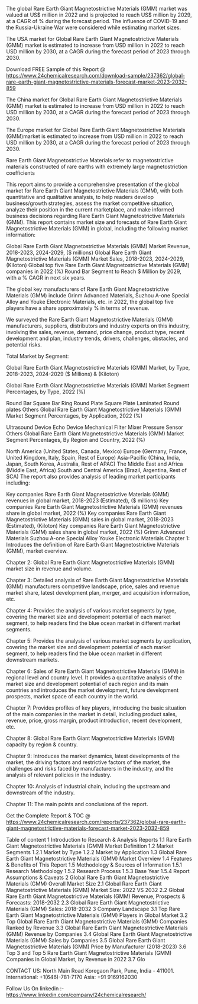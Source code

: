 The global Rare Earth Giant Magnetostrictive Materials (GMM) market was valued at US$ million in 2022 and is projected to reach US$ million by 2029, at a CAGR of % during the forecast period. The influence of COVID-19 and the Russia-Ukraine War were considered while estimating market sizes.

The USA market for Global Rare Earth Giant Magnetostrictive Materials (GMM) market is estimated to increase from USD million in 2022 to reach USD million by 2030, at a CAGR during the forecast period of 2023 through 2030.

Download FREE Sample of this Report @ https://www.24chemicalresearch.com/download-sample/237362/global-rare-earth-giant-magnetostrictive-materials-forecast-market-2023-2032-859

The China market for Global Rare Earth Giant Magnetostrictive Materials (GMM) market is estimated to increase from USD million in 2022 to reach USD million by 2030, at a CAGR during the forecast period of 2023 through 2030.

The Europe market for Global Rare Earth Giant Magnetostrictive Materials (GMM)market is estimated to increase from USD million in 2022 to reach USD million by 2030, at a CAGR during the forecast period of 2023 through 2030.

Rare Earth Giant Magnetostrictive Materials refer to magnetostrictive materials constructed of rare earths with extremely large magnetostriction coefficients

This report aims to provide a comprehensive presentation of the global market for Rare Earth Giant Magnetostrictive Materials (GMM), with both quantitative and qualitative analysis, to help readers develop business/growth strategies, assess the market competitive situation, analyze their position in the current marketplace, and make informed business decisions regarding Rare Earth Giant Magnetostrictive Materials (GMM). This report contains market size and forecasts of Rare Earth Giant Magnetostrictive Materials (GMM) in global, including the following market information:

Global Rare Earth Giant Magnetostrictive Materials (GMM) Market Revenue, 2018-2023, 2024-2029, ($ millions)
Global Rare Earth Giant Magnetostrictive Materials (GMM) Market Sales, 2018-2023, 2024-2029, (Kiloton)
Global top five Rare Earth Giant Magnetostrictive Materials (GMM) companies in 2022 (%)
Round Bar Segment to Reach $ Million by 2029, with a % CAGR in next six years.

The global key manufacturers of Rare Earth Giant Magnetostrictive Materials (GMM) include Grinm Advanced Materials, Suzhou A-one Special Alloy and Youke Electronic Materials, etc. in 2022, the global top five players have a share approximately % in terms of revenue.

We surveyed the Rare Earth Giant Magnetostrictive Materials (GMM) manufacturers, suppliers, distributors and industry experts on this industry, involving the sales, revenue, demand, price change, product type, recent development and plan, industry trends, drivers, challenges, obstacles, and potential risks.

Total Market by Segment:

Global Rare Earth Giant Magnetostrictive Materials (GMM) Market, by Type, 2018-2023, 2024-2029 ($ Millions) & (Kiloton)

Global Rare Earth Giant Magnetostrictive Materials (GMM) Market Segment Percentages, by Type, 2022 (%)

Round Bar
Square Bar
Ring
Round Plate
Square Plate
Laminated Round plates
Others
Global Rare Earth Giant Magnetostrictive Materials (GMM) Market Segment Percentages, by Application, 2022 (%)

Ultrasound Device
Echo Device
Mechanical Filter
Mixer
Pressure Sensor
Others
Global Rare Earth Giant Magnetostrictive Materials (GMM) Market Segment Percentages, By Region and Country, 2022 (%)

North America (United States, Canada, Mexico)
Europe (Germany, France, United Kingdom, Italy, Spain, Rest of Europe)
Asia-Pacific (China, India, Japan, South Korea, Australia, Rest of APAC)
The Middle East and Africa (Middle East, Africa)
South and Central America (Brazil, Argentina, Rest of SCA)
The report also provides analysis of leading market participants including:

Key companies Rare Earth Giant Magnetostrictive Materials (GMM) revenues in global market, 2018-2023 (Estimated), ($ millions)
Key companies Rare Earth Giant Magnetostrictive Materials (GMM) revenues share in global market, 2022 (%)
Key companies Rare Earth Giant Magnetostrictive Materials (GMM) sales in global market, 2018-2023 (Estimated), (Kiloton)
Key companies Rare Earth Giant Magnetostrictive Materials (GMM) sales share in global market, 2022 (%)
Grinm Advanced Materials
Suzhou A-one Special Alloy
Youke Electronic Materials
Chapter 1: Introduces the definition of Rare Earth Giant Magnetostrictive Materials (GMM), market overview.

Chapter 2: Global Rare Earth Giant Magnetostrictive Materials (GMM) market size in revenue and volume.

Chapter 3: Detailed analysis of Rare Earth Giant Magnetostrictive Materials (GMM) manufacturers competitive landscape, price, sales and revenue market share, latest development plan, merger, and acquisition information, etc.

Chapter 4: Provides the analysis of various market segments by type, covering the market size and development potential of each market segment, to help readers find the blue ocean market in different market segments.

Chapter 5: Provides the analysis of various market segments by application, covering the market size and development potential of each market segment, to help readers find the blue ocean market in different downstream markets.

Chapter 6: Sales of Rare Earth Giant Magnetostrictive Materials (GMM) in regional level and country level. It provides a quantitative analysis of the market size and development potential of each region and its main countries and introduces the market development, future development prospects, market space of each country in the world.

Chapter 7: Provides profiles of key players, introducing the basic situation of the main companies in the market in detail, including product sales, revenue, price, gross margin, product introduction, recent development, etc.

Chapter 8: Global Rare Earth Giant Magnetostrictive Materials (GMM) capacity by region & country.

Chapter 9: Introduces the market dynamics, latest developments of the market, the driving factors and restrictive factors of the market, the challenges and risks faced by manufacturers in the industry, and the analysis of relevant policies in the industry.

Chapter 10: Analysis of industrial chain, including the upstream and downstream of the industry.

Chapter 11: The main points and conclusions of the report.

Get the Complete Report & TOC @ https://www.24chemicalresearch.com/reports/237362/global-rare-earth-giant-magnetostrictive-materials-forecast-market-2023-2032-859

Table of content
1 Introduction to Research & Analysis Reports
1.1 Rare Earth Giant Magnetostrictive Materials (GMM) Market Definition
1.2 Market Segments
1.2.1 Market by Type
1.2.2 Market by Application
1.3 Global Rare Earth Giant Magnetostrictive Materials (GMM) Market Overview
1.4 Features & Benefits of This Report
1.5 Methodology & Sources of Information
1.5.1 Research Methodology
1.5.2 Research Process
1.5.3 Base Year
1.5.4 Report Assumptions & Caveats
2 Global Rare Earth Giant Magnetostrictive Materials (GMM) Overall Market Size
2.1 Global Rare Earth Giant Magnetostrictive Materials (GMM) Market Size: 2022 VS 2032
2.2 Global Rare Earth Giant Magnetostrictive Materials (GMM) Revenue, Prospects & Forecasts: 2018-2032
2.3 Global Rare Earth Giant Magnetostrictive Materials (GMM) Sales: 2018-2032
3 Company Landscape
3.1 Top Rare Earth Giant Magnetostrictive Materials (GMM) Players in Global Market
3.2 Top Global Rare Earth Giant Magnetostrictive Materials (GMM) Companies Ranked by Revenue
3.3 Global Rare Earth Giant Magnetostrictive Materials (GMM) Revenue by Companies
3.4 Global Rare Earth Giant Magnetostrictive Materials (GMM) Sales by Companies
3.5 Global Rare Earth Giant Magnetostrictive Materials (GMM) Price by Manufacturer (2018-2023)
3.6 Top 3 and Top 5 Rare Earth Giant Magnetostrictive Materials (GMM) Companies in Global Market, by Revenue in 2022
3.7 Glo

CONTACT US:
North Main Road Koregaon Park, Pune, India - 411001.
International: +1(646)-781-7170
Asia: +91 9169162030

Follow Us On linkedin :- https://www.linkedin.com/company/24chemicalresearch/
